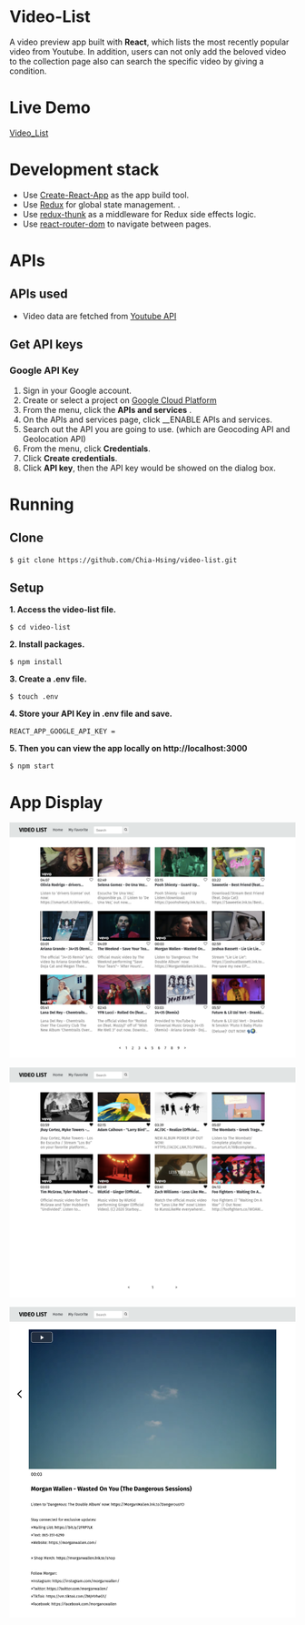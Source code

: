 
# Video-List

A video preview app built with __React__, which lists the most recently popular video from Youtube. In addition, users can not only add the beloved video to the collection page also can search the specific video by giving a condition.

# Live Demo

[Video_List](https://chia-hsing.github.io/video-list/#/)

# Development stack
- Use [Create-React-App](https://create-react-app.dev/) as the app build tool.
- Use [Redux](https://redux.js.org/) for global state management. .
- Use [redux-thunk](https://github.com/reduxjs/redux-thunk) as a middleware for Redux side effects logic.
- Use [react-router-dom](https://github.com/ReactTraining/react-router/tree/master/packages/react-router-dom) to navigate between pages.

# APIs

## APIs used
  - Video data are fetched from [Youtube API](https://developers.google.com/youtube/v3/docs/videos/list)
## Get API keys
  ### Google API Key
  1. Sign in your Google account.
  2. Create or select a project on [Google Cloud Platform](https://console.developers.google.com/)
  3. From the menu, click the __APIs and services__ .
  4. On the APIs and services page, click __ENABLE APIs and services.
  5. Search out the API you are going to use. (which are Geocoding API and Geolocation API)
  6. From the menu, click __Credentials__.
  7. Click __Create credentials__.
  8. Click __API key__, then the API key would be showed on the dialog box.

# Running
## Clone
```
$ git clone https://github.com/Chia-Hsing/video-list.git
```
  
## Setup
**1. Access the video-list file.**
```
$ cd video-list
```
**2. Install packages.**
```
$ npm install
```
**3. Create a .env file.**
```
$ touch .env
```
**4. Store your API Key in .env file and save.**
```
REACT_APP_GOOGLE_API_KEY = 
```
**5. Then you can view the app locally on http://localhost:3000**
```
$ npm start
```
# App Display

![image](https://github.com/Chia-Hsing/video-list/blob/master/img1.png)

![image](https://github.com/Chia-Hsing/video-list/blob/master/img2.png)

![image](https://github.com/Chia-Hsing/video-list/blob/master/img3.png)
